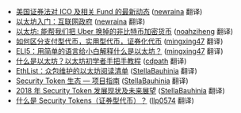 * [美国证券法对 ICO 及相关 Fund 的最新动态](https://juejin.im/post/5c1e03ae6fb9a049fb43a536) ([newraina](https://github.com/newraina) 翻译)
* [以太坊入门：互联网政府](https://juejin.im/post/5c03c68851882551236eaa82) ([newraina](https://github.com/newraina) 翻译)
* [以太坊: 能帮我们把 Uber 换掉的非比特币加密货币](https://juejin.im/post/5bf3e32ee51d4532ff07a7de) ([noahziheng](https://github.com/noahziheng) 翻译)
* [如何区分支付型代币，实用型代币，证券化代币](https://juejin.im/post/5bf53b8f51882517172700c8) ([mingxing47](https://github.com/mingxing47) 翻译)
* [ELI5：用简单的语言给小白解释什么是以太坊？](https://juejin.im/post/5bb070b16fb9a05ce02a8a26) ([mingxing47](https://github.com/mingxing47) 翻译)
* [什么是以太坊？以太坊初学者手把手教程](https://juejin.im/post/5ba850a36fb9a05d0b14369f) ([cdpath](https://github.com/cdpath) 翻译)
* [EthList：众包维护的以太坊阅读清单](https://juejin.im/post/5b9bd2f6f265da0af5030fed) ([StellaBauhinia](https://github.com/StellaBauhinia) 翻译)
* [Security Token 生态 — 项目指南](https://juejin.im/post/5bf101daf265da616b104cc8) ([StellaBauhinia](https://github.com/StellaBauhinia) 翻译)
* [2018 年 Security Token 发展现状及未来展望](https://juejin.im/post/5bab10c16fb9a05d2e1ba2ce) ([StellaBauhinia](https://github.com/StellaBauhinia) 翻译)
* [什么是 Security Tokens（证券型代币）？](https://juejin.im/entry/5bb2244d5188255c7228594c/detail) ([llp0574](https://github.com/llp0574) 翻译)
